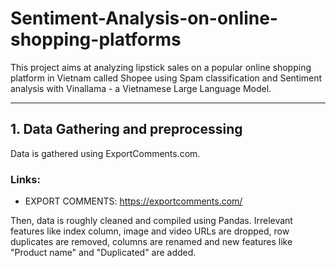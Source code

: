 # Sentiment-Analysis-on-online-shopping-platforms

This project aims at analyzing lipstick sales on a popular online shopping platform in Vietnam called Shopee using Spam classification and Sentiment analysis with Vinallama - a Vietnamese Large Language Model.

---

## 1. Data Gathering and preprocessing
Data is gathered using ExportComments.com. 
### Links:
- EXPORT COMMENTS:
  https://exportcomments.com/

Then, data is roughly cleaned and compiled using Pandas. Irrelevant features like index column, image and video URLs are dropped, row duplicates are removed, columns are renamed and new features like "Product name" and "Duplicated" are added.
